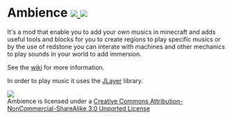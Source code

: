 # Ambience [![](http://cf.way2muchnoise.eu/ambience-extras.svg) ![](http://cf.way2muchnoise.eu/versions/ambience-extras.svg)](https://www.curseforge.com/minecraft/mc-mods/ambience-extras)
It's a mod that enable you to add your own musics in minecraft and adds useful tools and blocks for you to create regions to play specific musics or by the use of redstone you can interate with machines and other mechanics to play sounds in your world to add immersion.

See the [wiki](https://github.com/viniciusgf2/Ambience/wiki) for more information.


In order to play music it uses the [JLayer](http://www.javazoom.net/javalayer/javalayer.html) library.

![](http://i.creativecommons.org/l/by-nc-sa/3.0/88x31.png)  
Ambience is licensed under a [Creative Commons Attribution-NonCommercial-ShareAlike 3.0 Unported License](http://creativecommons.org/licenses/by-nc-sa/3.0/deed.en_GB)  
